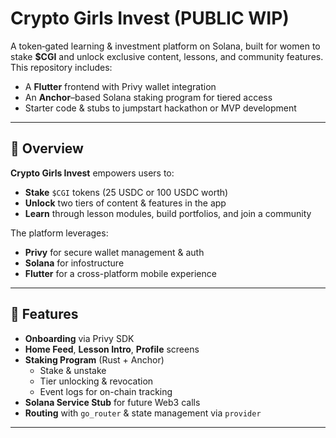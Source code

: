 # Crypto Girls Invest (PUBLIC WIP)

A token‐gated learning & investment platform on Solana, built for women to stake **$CGI** and unlock exclusive content, lessons, and community features. This repository includes:

- A **Flutter** frontend with Privy wallet integration  
- An **Anchor**–based Solana staking program for tiered access  
- Starter code & stubs to jumpstart hackathon or MVP development  

---

## 📖 Overview

**Crypto Girls Invest** empowers users to:
- **Stake** `$CGI` tokens (25 USDC or 100 USDC worth)  
- **Unlock** two tiers of content & features in the app  
- **Learn** through lesson modules, build portfolios, and join a community  

The platform leverages:
- **Privy** for secure wallet management & auth  
- **Solana** for infostructure  
- **Flutter** for a cross-platform mobile experience  

---

## 🚀 Features

- **Onboarding** via Privy SDK  
- **Home Feed**, **Lesson Intro**, **Profile** screens  
- **Staking Program** (Rust + Anchor)  
  - Stake & unstake  
  - Tier unlocking & revocation  
  - Event logs for on-chain tracking  
- **Solana Service Stub** for future Web3 calls  
- **Routing** with `go_router` & state management via `provider`

---


